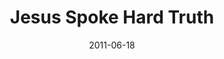 ---
layout: message
category: message
series: "Jesus: The Greatest Show on Earth"
title: "Jesus Spoke Hard Truth"
date: 2011-06-18
audio-description: "Steven Manuel talks about how Jesus didn't play to the crowds."
audio: "http://www.crossroads.net/players/media/hq/greatestshow01.mp3"
audio-title: "Jesus spoke hard truth"
audio-duration: "46:52"
program-description: "Jesus spoke hard truth (Program)"
program: "http://www.crossroads.net/players/media/hq/06_18_19_11Program.pdf"
program-title: "Jesus spoke hard truth (Program)"
video-description: "Steven Manuel talks about how Jesus didn't play to the crowds."
video-title: "Jesus spoke hard truth"
video: "https://s3.amazonaws.com/crossroadsvideomessages/greatestshow01.mp4"
video-poster: "https://www.crossroads.net/uploadedfiles/greatestshow01_still.jpg"
---